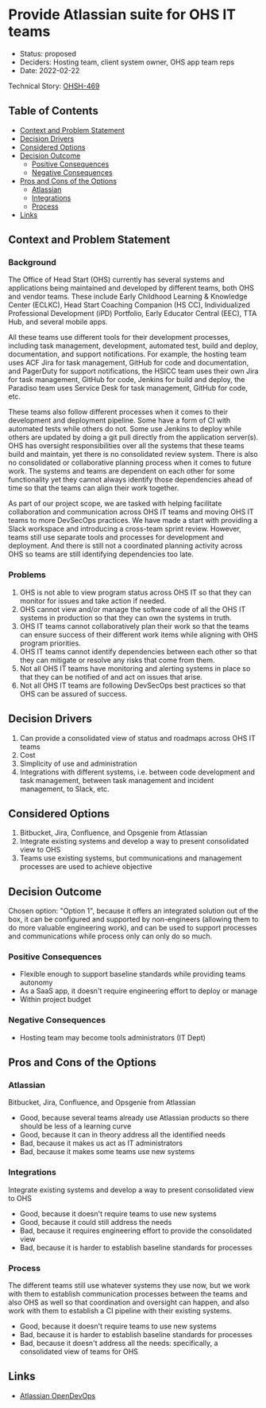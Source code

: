 # Provide Atlassian suite for OHS IT teams
<!-- Source: https://raw.githubusercontent.com/adr/madr/master/template/template.md -->

* Status: proposed
* Deciders: Hosting team, client system owner, OHS app team reps
* Date: 2022-02-22

Technical Story: [OHSH-469](https://ocio-jira.acf.hhs.gov/browse/OHSH-469)

## Table of Contents

<!-- toc -->

* [Context and Problem Statement](#context-and-problem-statement)
* [Decision Drivers](#decision-drivers)
* [Considered Options](#considered-options)
* [Decision Outcome](#decision-outcome)
  * [Positive Consequences](#positive-consequences-)
  * [Negative Consequences](#negative-consequences-)
* [Pros and Cons of the Options](#pros-and-cons-of-the-options-)
  * [Atlassian](#atlassian)
  * [Integrations](#integrations)
  * [Process](#process)
* [Links](#links-)

<!-- Regenerate with "pre-commit run -a markdown-toc" -->

<!-- tocstop -->

## Context and Problem Statement

### Background

The Office of Head Start (OHS) currently has several systems and applications being maintained and developed by different teams, both OHS and vendor teams. These include Early Childhood Learning & Knowledge Center (ECLKC), Head Start Coaching Companion (HS CC), Individualized Professional Development (iPD) Portfolio, Early Educator Central (EEC), TTA Hub, and several mobile apps. 

All these teams use different tools for their development processes, including task management, development, automated test, build and deploy, documentation, and support notifications. For example, the hosting team uses ACF Jira for task management, GitHub for code and documentation, and PagerDuty for support notifications, the HSICC team uses their own Jira for task management, GitHub for code, Jenkins for build and deploy, the Paradiso team uses Service Desk for task management, GitHub for code, etc.

These teams also follow different processes when it comes to their development and deployment pipeline. Some have a form of CI with automated tests while others do not. Some use Jenkins to deploy while others are updated by doing a git pull directly from the application server(s).
OHS has oversight responsibilities over all the systems that these teams build and maintain, yet there is no consolidated review system. There is also no consolidated or collaborative planning process when it comes to future work. The systems and teams are dependent on each other for some functionality yet they cannot always identify those dependencies ahead of time so that the teams can align their work together.

As part of our project scope, we are tasked with helping facilitate collaboration and communication across OHS IT teams and moving OHS IT teams to more DevSecOps practices. We have made a start with providing a Slack workspace and introducing a cross-team sprint review. However, teams still use separate tools and processes for development and deployment. And there is still not a coordinated planning activity across OHS so teams are still identifying dependencies too late.

### Problems
1. OHS is not able to view program status across OHS IT so that they can monitor for issues and take action if needed.
1. OHS cannot view and/or manage the software code of all the OHS IT systems in production so that they can own the systems in truth.
1. OHS IT teams cannot collaboratively plan their work so that the teams can ensure success of their different work items while aligning with OHS program priorities.
1. OHS IT teams cannot identify dependencies between each other so that they can mitigate or resolve any risks that come from them.
1. Not all OHS IT teams have monitoring and alerting systems in place so that they can be notified of and act on issues that arise.
1. Not all OHS IT teams are following DevSecOps best practices so that OHS can be assured of success.

## Decision Drivers

1. Can provide a consolidated view of status and roadmaps across OHS IT teams
1. Cost
1. Simplicity of use and administration
1. Integrations with different systems, i.e. between code development and task management, between task management and incident management, to Slack, etc.

## Considered Options

1. Bitbucket, Jira, Confluence, and Opsgenie from Atlassian
1. Integrate existing systems and develop a way to present consolidated view to OHS
1. Teams use existing systems, but communications and management processes are used to achieve objective

## Decision Outcome

Chosen option: "Option 1", because it offers an integrated solution out of the box, it can be configured and supported by non-engineers (allowing them to do more valuable engineering work), and can be used to support processes and communications while process only can only do so much.

### Positive Consequences <!-- optional -->

* Flexible enough to support baseline standards while providing teams autonomy
* As a SaaS app, it doesn't require engineering effort to deploy or manage
* Within project budget

### Negative Consequences <!-- optional -->

* Hosting team may become tools administrators (IT Dept)

## Pros and Cons of the Options <!-- optional -->

### Atlassian

Bitbucket, Jira, Confluence, and Opsgenie from Atlassian

* Good, because several teams already use Atlassian products so there should be less of a learning curve
* Good, because it can in theory address all the identified needs
* Bad, because it makes us act as IT administrators
* Bad, because it makes some teams use new systems

### Integrations

Integrate existing systems and develop a way to present consolidated view to OHS

* Good, because it doesn't require teams to use new systems
* Good, because it could still address the needs
* Bad, because it requires engineering effort to provide the consolidated view
* Bad, because it is harder to establish baseline standards for processes

### Process

The different teams still use whatever systems they use now, but we work with them to establish communication processes between the teams and also OHS as well so that coordination and oversight can happen, and also work with them to establish a CI pipeline with their existing systems.

* Good, because it doesn't require teams to use new systems
* Bad, because it is harder to establish baseline standards for processes
* Bad, because it doesn't address all the needs: specifically, a consolidated view of teams for OHS

## Links <!-- optional -->

* [Atlassian OpenDevOps](https://www.atlassian.com/solutions/devops/features)
